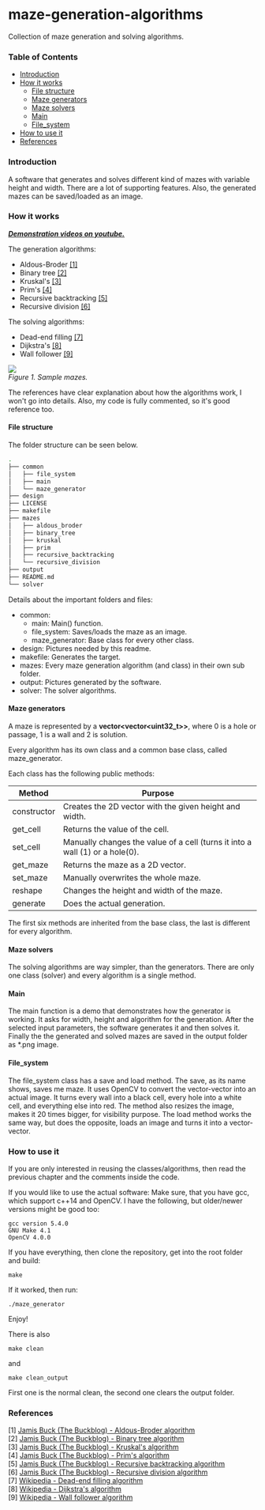 # maze-generation-algorithms
Collection of maze generation and solving algorithms.

### Table of Contents
- [Introduction](#introduction)
- [How it works](#how-it-works)
  - [File structure](#file-structure)
  - [Maze generators](#maze-generators)
  - [Maze solvers](#maze-solvers)
  - [Main](#main)
  - [File_system](#file_system) 
- [How to use it](#how-to-use-it)
- [References](#references)

### Introduction

A software that generates and solves different kind of mazes with variable height and width. There are a lot of supporting features. Also, the generated mazes can be saved/loaded as an image.

### How it works

***[Demonstration videos on youtube.](https://www.youtube.com/playlist?list=PLwIV1dqznwSfvkh5YVYF3ioumOVpMR9KV)***

The generation algorithms:
- Aldous-Broder [[1]](#references)
- Binary tree [[2]](#references)
- Kruskal's [[3]](#references)
- Prim's [[4]](#references)
- Recursive backtracking [[5]](#references)
- Recursive division [[6]](#references)

The solving algorithms:
- Dead-end filling [[7]](#references)
- Dijkstra's [[8]](#references)
- Wall follower [[9]](#references)

<img src="https://raw.githubusercontent.com/ferenc-nemeth/maze-generation-algorithms/master/design/sample.png" > <br>
*Figure 1. Sample mazes.*

The references have clear explanation about how the algorithms work, I won't go into details. Also, my code is fully commented, so it's good reference too.

#### File structure

The folder structure can be seen below.
```bash
.
├── common
│   ├── file_system
│   ├── main
│   └── maze_generator
├── design
├── LICENSE
├── makefile
├── mazes
│   ├── aldous_broder
│   ├── binary_tree
│   ├── kruskal
│   ├── prim
│   ├── recursive_backtracking
│   └── recursive_division
├── output
├── README.md
└── solver

```
Details about the important folders and files:

- common:
  - main: Main() function.
  - file_system: Saves/loads the maze as an image.
  - maze_generator: Base class for every other class.
- design: Pictures needed by this readme.
- makefile: Generates the target.
- mazes: Every maze generation algorithm (and class) in their own sub folder.
- output: Pictures generated by the software.
- solver: The solver algorithms.


#### Maze generators

A maze is represented by a **vector<vector<uint32_t>>**, where 0 is a hole or passage, 1 is a wall and 2 is solution.

Every algorithm has its own class and a common base class, called maze_generator.

Each class has the following public methods:

| Method      | Purpose                                                                       |
| ---         | ---                                                                           |
| constructor | Creates the 2D vector with the given height and width.                        |
| get_cell    | Returns the value of the cell.                                                |
| set_cell    | Manually changes the value of a cell (turns it into a wall (1) or a hole(0).  |
| get_maze    | Returns the maze as a 2D vector.                                              |
| set_maze    | Manually overwrites the whole maze.                                           |
| reshape     | Changes the height and width of the maze.                                     |
| generate    | Does the actual generation.                                                   |

The first six methods are inherited from the base class, the last is different for every algorithm.

#### Maze solvers

The solving algorithms are way simpler, than the generators. There are only one class (solver) and every algorithm is a single method.

#### Main

The main function is a demo that demonstrates how the generator is working. It asks for width, height and algorithm for the generation. After the selected input parameters, the software generates it and then solves it.
Finally the the generated and solved mazes are saved in the output folder as \*.png image.

#### File_system

The file_system class has a save and load method. The save, as its name shows, saves me maze. It uses OpenCV to convert the vector-vector into an actual image. It turns every wall into a black cell, every hole into a white cell, and everything else into red. The method also resizes the image, makes it 20 times bigger, for visibility purpose.
The load method works the same way, but does the opposite, loads an image and turns it into a vector-vector.

### How to use it

If you are only interested in reusing the classes/algorithms, then read the previous chapter and the comments inside the code.

If you would like to use the actual software:
Make sure, that you have gcc, which support c++14 and OpenCV.
I have the following, but older/newer versions might be good too:
```
gcc version 5.4.0
GNU Make 4.1
OpenCV 4.0.0
```
If you have everything, then clone the repository, get into the root folder and build:
```
make
```
If it worked, then run:
```
./maze_generator
```
Enjoy!

There is also 
```
make clean
```
and
```
make clean_output
```
First one is the normal clean, the second one clears the output folder.

### References
[1] [Jamis Buck (The Buckblog) - Aldous-Broder algorithm](https://weblog.jamisbuck.org/2011/1/17/maze-generation-aldous-broder-algorithm)<br>
[2] [Jamis Buck (The Buckblog) - Binary tree algorithm](https://weblog.jamisbuck.org/2011/2/1/maze-generation-binary-tree-algorithm)<br>
[3] [Jamis Buck (The Buckblog) - Kruskal's algorithm](https://weblog.jamisbuck.org/2011/1/3/maze-generation-kruskal-s-algorithm)<br>
[4] [Jamis Buck (The Buckblog) - Prim's algorithm](https://weblog.jamisbuck.org/2011/1/10/maze-generation-prim-s-algorithm)<br>
[5] [Jamis Buck (The Buckblog) - Recursive backtracking algorithm](https://weblog.jamisbuck.org/2010/12/27/maze-generation-recursive-backtracking)<br>
[6] [Jamis Buck (The Buckblog) - Recursive division algorithm](https://weblog.jamisbuck.org/2011/1/12/maze-generation-recursive-division-algorithm)<br>
[7] [Wikipedia - Dead-end filling algorithm](https://en.wikipedia.org/wiki/Maze_solving_algorithm#Dead-end_filling)<br>
[8] [Wikipedia - Dijkstra's algorithm](https://en.wikipedia.org/wiki/Dijkstra's_algorithm)<br>
[9] [Wikipedia - Wall follower algorithm](https://en.wikipedia.org/wiki/Maze_solving_algorithm#Wall_follower)<br>
